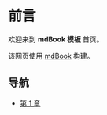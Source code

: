 # 前言

欢迎来到 **mdBook 模板** 首页。

该网页使用 [mdBook](https://github.com/rust-lang/mdBook) 构建。

## 导航

- [第 1 章](./chpt-01/)
